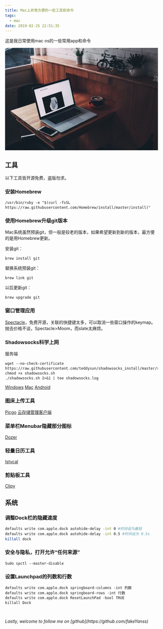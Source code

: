```yaml
---
title: Mac上非常方便的一些工具和命令
tags:
  - mac
date: 2019-02-25 22:51:35
---
```

这是我日常使用mac os的一些常用app和命令
<!--more-->
![](https://raw.githubusercontent.com/fakeYanss/imgplace/master/2019/20190224235353.png)

## 工具
以下工具皆开源免费，盗版勿求。
### 安装Homebrew
```
/usr/bin/ruby -e "$(curl -fsSL https://raw.githubusercontent.com/Homebrew/install/master/install)"
```

### 使用Homebrew升级git版本
Mac系统虽然预装git，但一般是较老的版本，如果希望更新到新的版本，最方便的是用Homebrew更新。

安装git：
```
brew install git
```
替换系统预装git：
```
brew link git
```
以后更新git：
```
brew upgrade git
```

### 窗口管理应用
[Spectacle](https://github.com/eczarny/spectacle)，免费开源，关联的快捷键太多，可以取消一些窗口操作的keymap。
抛去价格不谈，Spectacle>Moom，而slate太麻烦。

### Shadowsocks科学上网
服务端
```
wget --no-check-certificate https://raw.githubusercontent.com/teddysun/shadowsocks_install/master/shadowsocks.sh
chmod +x shadowsocks.sh
./shadowsocks.sh 2>&1 | tee shadowsocks.log
```
[Windows](https://github.com/shadowsocks/shadowsocks-windows)
[Mac](https://github.com/shadowsocks/ShadowsocksX-NG)
[Android](https://github.com/shadowsocks/shadowsocks-android)

### 图床上传工具
[Picgo](https://github.com/Molunerfinn/PicGo)
[云存储管理客户端](https://github.com/willnewii/qiniuClient)

### 菜单栏Menubar隐藏部分图标
[Dozer](https://github.com/DozerMapper/dozer)

### 轻量日历工具
[Istycal](https://github.com/sfsam/Itsycal)

### 剪贴板工具
[Clipy](https://github.com/Clipy/Clipy)

## 系统

### 调整Dock栏的隐藏速度
```bash
defaults write com.apple.dock autohide-delay -int 0 #时间设为最短
defaults write com.apple.dock autohide-delay -int 0.5 #时间设为 0.5s
killall dock
```

### 安全与隐私，打开允许“任何来源”
```
Sudo spctl --master-disable
```

### 设置Launchpad的列数和行数
```
defaults write com.apple.dock springboard-columns -int 列数
defaults write com.apple.dock springboard-rows -int 行数
defaults write com.apple.dock ResetLaunchPad -bool TRUE
killall Dock
```


<br>
<p id="div-border-top-red"><i>Lastly, welcome to follow me on [github](https://github.com/fakeYanss)</i></p>
